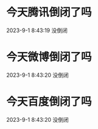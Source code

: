 # 今天腾讯倒闭了吗

2023-9-1 8:43:19 没倒闭

# 今天微博倒闭了吗

2023-9-1 8:43:20 没倒闭

# 今天百度倒闭了吗

2023-9-1 8:43:20 没倒闭

